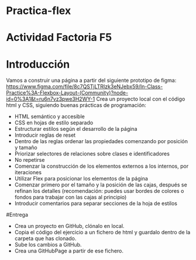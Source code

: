 
# Practica-flex

# Actividad Factoria F5

# Introducción

Vamos a construir una página a partir del siguiente prototipo de figma: https://www.figma.com/file/8c7QSTjLTRIzk3eNJebx59/In-Class-Practice%3A-Flexbox-Layout-(Community)?node-id=0%3A1&t=ru6n7vz3pwe3H2WY-1
Crea un proyecto local con el código html y CSS, siguiendo buenas prácticas de programación:
- HTML semántico y accesible
- CSS en hojas de estilo separado
- Estructurar estilos según el desarrollo de la página
- Introducir reglas de reset
- Dentro de las reglas ordenar las propiedades comenzando por posición y tamaño
- Priorizar selectores de relaciones sobre clases e identificadores
- No repetirse
- Comenzar la construcción de los elementos externos a los internos, por iteraciones
- Utilizar Flex para posicionar los elementos de la página
- Comenzar primero por el tamaño y la posición de las cajas, después se refinan los detalles (recomendación: puedes usar bordes de colores o fondos para trabajar con las cajas al principio)
- Introducir comentarios para separar secciones de la hoja de estilos

#Entrega
- Crea un proyecto en GitHub, clónalo en local.
- Copia el código del ejercicio a un fichero de html y guardalo dentro de la carpeta que has clonado.
- Sube los cambios a GitHub.
- Crea una GitHubPage a partir de ese fichero.
